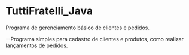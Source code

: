 # TuttiFratelli_Java
Programa de gerenciamento básico de clientes e pedidos.

--Programa simples para cadastro de clientes e produtos, como realizar lançamentos de pedidos.
